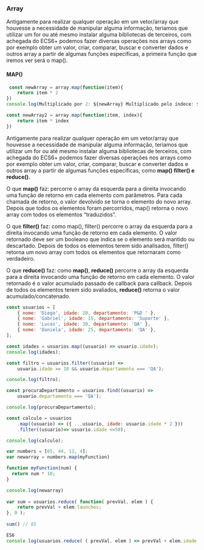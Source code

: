 ### Array
Antigamente para realizar qualquer operação em um vetor/array que houvesse a necessidade de manipular alguma informação, teriamos que utilizar um for ou até mesmo instalar alguma bibliotecas de terceiros, com achegada do ECS6+ podemos fazer diversas operações nos arrays como por exemplo obter um valor, criar, comparar, buscar e converter dados e outros array a partir de algumas funções específicas, a primeira função que iremos ver será o map().

#### MAP()
```javascript
 const newArray = array.map(function(item){
    return item * 2
})
console.log(Multiplicado por 2: ${newArray} Multiplicado pelo índece: ${newArray2})

const newArray2 = array.map(function(item, index){
    return item * index
})

```

Antigamente para realizar qualquer operação em um vetor/array que houvesse a necessidade de manipular alguma informação, 
teriamos que utilizar um for ou até mesmo instalar alguma bibliotecas de terceiros, com achegada do ECS6+ podemos fazer diversas operações nos arrays 
como por exemplo obter um valor, criar, comparar, buscar e converter dados e outros array a partir de algumas funções específicas, como **map() filter() e reduce().**

O que **map()** faz: percorre o array da esquerda para a direita invocando uma função de retorno em cada elemento com parâmetros. Para cada chamada de retorno, o valor devolvido se torna o elemento do novo array. Depois que todos os elementos foram percorridos, map() retorna o novo array com todos os elementos “traduzidos”.

O que **filter()** faz: como map(), filter() percorre o array da esquerda para a direita invocando uma função de retorno em cada elemento. O valor retornado deve ser um booleano que indica se o elemento será mantido ou descartado. Depois de todos os elementos terem sido analisados, filter() retorna um novo array com todos os elementos que retornaram como verdadeiro.

O que **reduce()** faz: como **map()**, **reduce()** percorre o array da esquerda para a direita invocando uma função de retorno em cada elemento. O valor retornado é o valor acumulado passado de callback para callback. Depois de todos os elementos terem sido avaliados, **reduce()** retorna o valor acumulado/concatenado.

```javascript
const usuarios = [
    { nome: 'Diego', idade: 20, departamento: 'P&D ' },
    { nome: 'Gabriel', idade: 15, departamento: 'Suporte' },
    { nome: 'Lucas', idade: 30, departamento: 'QA' },
    { nome: 'Daniela', idade: 25, departamento: 'QA' },
];

const idades = usuarios.map((usuario) => usuario.idade);
console.log(idades);

const filtro = usuarios.filter((usuario) =>
    usuario.idade >= 18 && usuario.departamento === 'QA');

console.log(filtro);

const procuraDepartamento = usuarios.find((usuario) =>
    usuario.departamento === 'QA');

console.log(procuraDepartamento);

const calculo = usuarios
    .map((usuario) => ({ ...usuario, idade: usuario.idade * 2 }))
    .filter((usuario)=> usuario.idade <=50);

console.log(calculo);

var numbers = [65, 44, 12, 4];
var newarray = numbers.map(myFunction)

function myFunction(num) {
  return num * 10;
}

console.log(newarray)
 
var sum = usuarios.reduce( function( prevVal, elem ) {
    return prevVal + elem.launches;
}, 0 );
 
sum() // 85

ES6
console.log(usuarios.reduce( ( prevVal, elem ) => prevVal + elem.idade, 0 )); 
 
```

